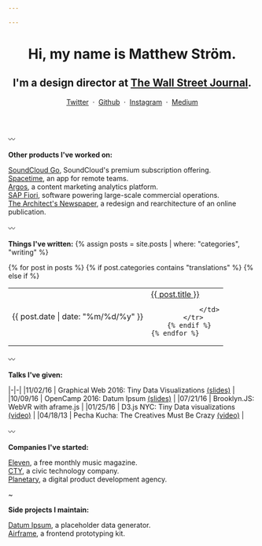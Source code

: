 ```yaml
---

---
```


<header class="l--mar-btm-m">
    <h1 class="t--size-xxl t--family-serif t--leading-small t--tracking-tight t--weight-bold">
Hi, my name is Matthew Ström.
    </h1>
    <h2 class="t--size-xl t--tracking-tight t--family-serif">
I'm a design director at <a href="https://wsj.com" target="_blank">The Wall Street Journal</a>.
    </h2>


<div class="l--mar-top-s">
    <a href="https://twitter.com/ilikescience" rel="me" target="_blank">Twitter</a>
    <span>&nbsp;·&nbsp;</span>
    <a href="https://github.com/ilikescience" rel="me" target="_blank">Github</a>
    <span>&nbsp;·&nbsp;</span>
    <a href="https://instagram.com/ilikescience" rel="me" target="_blank">Instagram</a>
    <span>&nbsp;·&nbsp;</span>
    <a href="https://medium.com/@ilikescience" rel="me" target="_blank">Medium</a>
</div>
</header>

〰

**Other products I've worked on:**

[SoundCloud Go](https://soundcloud.com/go), SoundCloud's premium subscription offering.   
[Spacetime](/projects/spacetime), an app for remote teams.  
[Argos](/projects/argos), a content marketing analytics platform.  
[SAP Fiori](/projects/sap), software powering large-scale commercial operations.  
[The Architect's Newspaper](/projects/archpaper), a redesign and rearchitecture of an online publication.  
	
〰

**Things I've written:**
{% assign posts = site.posts | where: "categories", "writing" %}

<table>
    {% for post in posts %}
        {% if post.categories contains "translations" %}
        {% else if %}
            <tr>
                <td>
                    <span class="c--gray l--mar-right-s">{{ post.date | date: "%m/%d/%y" }}</span>
                </td>
                <td>
                    <a href="{{ post.url }}"> {{ post.title }} </a>

                </td>
            </tr>
        {% endif %}
    {% endfor %}
</table>

〰

**Talks I've given:**

|-|-|
|<span class="c--gray l--mar-right-s">11/02/16</span> | Graphical Web 2016: Tiny Data Visualizations [(slides)](slides.com/matthewstrom/tinycharts) |
|<span class="c--gray l--mar-right-s">10/09/16</span> | OpenCamp 2016: Datum Ipsum [(slides)](http://slides.com/matthewstrom/datumipsum) |
|<span class="c--gray l--mar-right-s">07/21/16</span> | Brooklyn.JS: WebVR with aframe.js |
|<span class="c--gray l--mar-right-s">01/25/16</span> | D3.js NYC: Tiny Data visualizations [(video)](https://www.youtube.com/watch?v=Gtlb8VIszrU) |
|<span class="c--gray l--mar-right-s">04/18/13</span> | Pecha Kucha: The Creatives Must Be Crazy [(video)](https://www.youtube.com/watch?v=xpb_0Tadu6g) |

〰

**Companies I've started:**

[Eleven](/companies/eleven), a free monthly music magazine.<br/>
[CTY](/companies/cty), a civic technology company.<br/>
[Planetary](https://planetary.io), a digital product development agency.<br/>

~

**Side projects I maintain:**

[Datum Ipsum](http://datumipsum.com), a placeholder data generator.<br/>
[Airframe](https://planetary.github.io/airframe), a frontend prototyping kit.<br/>

